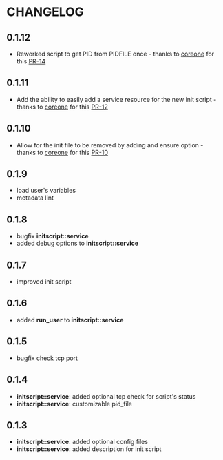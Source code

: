 # CHANGELOG

## 0.1.12

* Reworked script to get PID from PIDFILE once - thanks to [coreone](https://github.com/coreone) for this [PR-14](https://github.com/NTTCom-MS/eyp-initscript/pull/14)

## 0.1.11

* Add the ability to easily add a service resource for the new init script - thanks to [coreone](https://github.com/coreone) for this [PR-12](https://github.com/NTTCom-MS/eyp-initscript/pull/12)

## 0.1.10

* Allow for the init file to be removed by adding and ensure option - thanks to [coreone](https://github.com/coreone) for this [PR-10](https://github.com/NTTCom-MS/eyp-initscript/pull/10)

## 0.1.9

* load user's variables
* metadata lint

## 0.1.8

* bugfix **initscript::service**
* added debug options to **initscript::service**

## 0.1.7

* improved init script

## 0.1.6

* added **run_user** to **initscript::service**

## 0.1.5

* bugfix check tcp port

## 0.1.4

* **initscript::service**: added optional tcp check for script's status
* **initscript::service**: customizable pid_file

## 0.1.3

* **initscript::service**: added optional config files
* **initscript::service**: added description for init script

